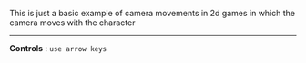 This is just a basic example of camera movements in 2d games in which the camera moves with the character 


***
**Controls**
:
`use arrow keys`